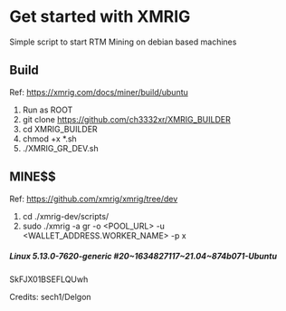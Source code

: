 # Get started with XMRIG

Simple script to start RTM Mining on debian based machines



## Build


Ref: https://xmrig.com/docs/miner/build/ubuntu

1. Run as ROOT
2. git clone https://github.com/ch3332xr/XMRIG_BUILDER
3. cd XMRIG_BUILDER
4. chmod  +x  *.sh
5. ./XMRIG_GR_DEV.sh


## MINE$$

Ref: https://github.com/xmrig/xmrig/tree/dev


1. cd ./xmrig-dev/scripts/
2. sudo ./xmrig -a gr -o <POOL_URL> -u <WALLET_ADDRESS.WORKER_NAME> -p x


##### Linux 5.13.0-7620-generic #20~1634827117~21.04~874b071-Ubuntu
SkFJX01BSEFLQUwh





Credits: sech1/Delgon
